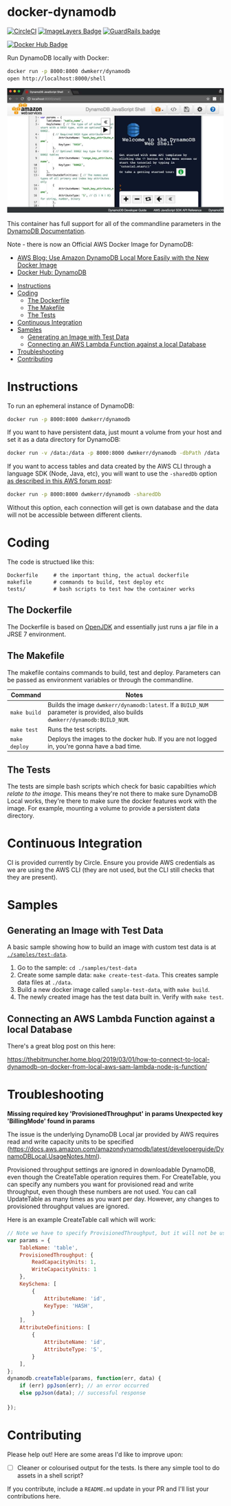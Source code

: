 # docker-dynamodb

[![CircleCI](https://circleci.com/gh/dwmkerr/docker-dynamodb.svg?style=shield)](https://circleci.com/gh/dwmkerr/docker-dynamodb) [![ImageLayers Badge](https://badge.imagelayers.io/dwmkerr/dynamodb:latest.svg)](https://imagelayers.io/?images=dwmkerr/dynamodb:latest 'Get your own badge on imagelayers.io') [![GuardRails badge](https://badges.production.guardrails.io/dwmkerr/docker-dynamodb.svg)](https://www.guardrails.io)

[![Docker Hub Badge](http://dockeri.co/image/dwmkerr/dynamodb)](https://registry.hub.docker.com/u/dwmkerr/dynamodb/)

Run DynamoDB locally with Docker:

```bash
docker run -p 8000:8000 dwmkerr/dynamodb
open http://localhost:8000/shell
```

<img src="assets/banner.jpg" width="600" alt="DynamoDB Local Shell Screenshot">

This container has full support for all of the commandline parameters in the [DynamoDB Documentation](http://docs.aws.amazon.com/amazondynamodb/latest/developerguide/DynamoDBLocal.html).

Note - there is now an Official AWS Docker Image for DynamoDB:

 - [AWS Blog: Use Amazon DynamoDB Local More Easily with the New Docker Image](https://aws.amazon.com/about-aws/whats-new/2018/08/use-amazon-dynamodb-local-more-easily-with-the-new-docker-image/)
 - [Docker Hub: DynamoDB](https://hub.docker.com/r/amazon/dynamodb-local/)


<!-- vim-markdown-toc GFM -->

* [Instructions](#instructions)
* [Coding](#coding)
    * [The Dockerfile](#the-dockerfile)
    * [The Makefile](#the-makefile)
    * [The Tests](#the-tests)
* [Continuous Integration](#continuous-integration)
* [Samples](#samples)
    * [Generating an Image with Test Data](#generating-an-image-with-test-data)
    * [Connecting an AWS Lambda Function against a local Database](#connecting-an-aws-lambda-function-against-a-local-database)
* [Troubleshooting](#troubleshooting)
* [Contributing](#contributing)

<!-- vim-markdown-toc -->

# Instructions

To run an ephemeral instance of DynamoDB:

```bash
docker run -p 8000:8000 dwmkerr/dynamodb
```

If you want to have persistent data, just mount a volume from your host and set it as a data directory for DynamoDB:

```bash
docker run -v /data:/data -p 8000:8000 dwmkerr/dynamodb -dbPath /data
```

If you want to access tables and data created by the AWS CLI through a language SDK (Node, Java, etc), you will want to use the `-sharedDb` option [as described in this AWS forum post](https://forums.aws.amazon.com/thread.jspa?messageID=717048):

```bash
docker run -p 8000:8000 dwmkerr/dynamodb -sharedDb
```

Without this option, each connection will get is own database and the data will not be accessible between different clients.

# Coding

The code is structued like this:

```
Dockerfile     # the important thing, the actual dockerfile
makefile       # commands to build, test deploy etc
tests/         # bash scripts to test how the container works
```

## The Dockerfile

The Dockerfile is based on [OpenJDK](https://hub.docker.com/_/openjdk/) and essentially just runs a jar file in a JRSE 7 environment.

## The Makefile

The makefile contains commands to build, test and deploy. Parameters can be passed as environment variables or through the commandline.

| Command                  | Notes                             |
|--------------------------|-----------------------------------|
| `make build`             | Builds the image `dwmkerr/dynamodb:latest`. If a `BUILD_NUM` parameter is provided, also builds `dwmkerr/dynamodb:BUILD_NUM`. |
| `make test`              | Runs the test scripts. |
| `make deploy`            | Deploys the images to the docker hub. If you are not logged in, you're gonna have a bad time. |

## The Tests

The tests are simple bash scripts which check for basic capabilties *which relate to the image*. This means they're not there to make sure DynamoDB Local works, they're there to make sure the docker features work with the image. For example, mounting a volume to provide a persistent data directory.

# Continuous Integration

CI is provided currently by Circle. Ensure you provide AWS credentials as we are using the AWS CLI (they are not used, but the CLI still checks that they are present).

# Samples

## Generating an Image with Test Data

A basic sample showing how to build an image with custom test data is at [`./samples/test-data`](./samples/test-data).

1. Go to the sample: `cd ./samples/test-data`
2. Create some sample data: `make create-test-data`. This creates sample data files at `./data`.
3. Build a new docker image called `sample-test-data`, with `make build`.
4. The newly created image has the test data built in. Verify with `make test`.

## Connecting an AWS Lambda Function against a local Database

There's a great blog post on this here:

https://thebitmuncher.home.blog/2019/03/01/how-to-connect-to-local-dynamodb-on-docker-from-local-aws-sam-lambda-node-js-function/

# Troubleshooting

**Missing required key 'ProvisionedThroughput' in params Unexpected key 'BillingMode' found in params**

The issue is the underlying DynamoDB Local jar provided by AWS requires read and write capacity units to be specified (https://docs.aws.amazon.com/amazondynamodb/latest/developerguide/DynamoDBLocal.UsageNotes.html).

Provisioned throughput settings are ignored in downloadable DynamoDB, even though the CreateTable operation requires them. For CreateTable, you can specify any numbers you want for provisioned read and write throughput, even though these numbers are not used. You can call UpdateTable as many times as you want per day. However, any changes to provisioned throughput values are ignored.

Here is an example CreateTable call which will work:

```js
// Note we have to specify ProvisionedThroughput, but it will not be used.
var params = {
    TableName: 'table',
    ProvisionedThroughput: {
        ReadCapacityUnits: 1,
        WriteCapacityUnits: 1
    },
    KeySchema: [
        {
            AttributeName: 'id',
            KeyType: 'HASH',
        }
    ],
    AttributeDefinitions: [
        {
            AttributeName: 'id',
            AttributeType: 'S',
        }
    ],
};
dynamodb.createTable(params, function(err, data) {
    if (err) ppJson(err); // an error occurred
    else ppJson(data); // successful response

});
```

# Contributing

Please help out! Here are some areas I'd like to improve upon:

- [ ] Cleaner or colourised output for the tests. Is there any simple tool to do assets in a shell script?

If you contribute, include a `README.md` update in your PR and I'll list your contributions here.
